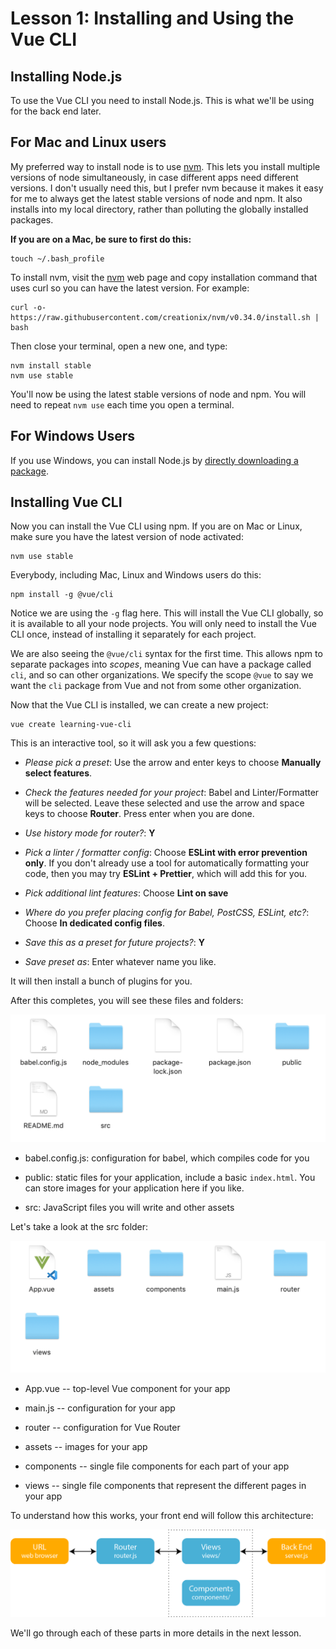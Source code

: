 # Lesson 1: Installing and Using the Vue CLI

## Installing Node.js

To use the Vue CLI you need to install Node.js. This is what we'll be using for the back end later.

## For Mac and Linux users

My preferred way to install node is to use
[nvm](https://github.com/creationix/nvm). This lets you install
multiple versions of node simultaneously, in case different apps need
different versions. I don't usually need this, but I prefer nvm
because it makes it easy for me to always get the latest stable
versions of node and npm. It also installs into my local directory,
rather than polluting the globally installed packages.

**If you are on a Mac, be sure to first do this:**

```
touch ~/.bash_profile
```

To install nvm, visit the [nvm](https://github.com/creationix/nvm)
web page and copy installation command that uses curl so you can have
the latest version. For example:

```
curl -o- https://raw.githubusercontent.com/creationix/nvm/v0.34.0/install.sh | bash
```

Then close your terminal, open a new one, and type:

```
nvm install stable
nvm use stable
```

You'll now be using the latest stable versions of node and npm. You
will need to repeat `nvm use` each time you open a terminal.

## For Windows Users

If you use Windows, you can install Node.js by [directly downloading a package](https://nodejs.org/en/download/).

## Installing Vue CLI

Now you can install the Vue CLI using npm. If you are on Mac or Linux, make sure you have the latest version of node activated:

```
nvm use stable
```

Everybody, including Mac, Linux and Windows users do this:

```
npm install -g @vue/cli
```

Notice we are using the `-g` flag here. This will install the Vue CLI globally,
so it is available to all your node projects. You will only need to install
the Vue CLI once, instead of installing it separately for each project.

We are also seeing the `@vue/cli` syntax for the first time. This allows npm
to separate packages into _scopes_, meaning Vue can have a package called `cli`,
and so can other organizations. We specify the scope `@vue` to say we want the
`cli` package from Vue and not from some other organization.

Now that the Vue CLI is installed, we can create a new project:

```
vue create learning-vue-cli
```

This is an interactive tool, so it will ask you a few questions:

- _Please pick a preset_: Use the arrow and enter keys to choose **Manually
  select features**.

- _Check the features needed for your project_: Babel and Linter/Formatter
will be selected. Leave these selected and use the arrow and space keys to choose **Router**. Press enter when you are done.

- _Use history mode for router?_: **Y**

- _Pick a linter / formatter config_: Choose **ESLint with error prevention
  only**. If you don't already use a tool for automatically formatting your
  code, then you may try **ESLint + Prettier**, which will add this for you.

- _Pick additional lint features_: Choose **Lint on save**

- _Where do you prefer placing config for Babel, PostCSS, ESLint, etc?_:
  Choose **In dedicated config files**.

- _Save this as a preset for future projects?_: **Y**

- _Save preset as_: Enter whatever name you like.

It will then install a bunch of plugins for you.

After this completes, you will see these files and folders:

![folders](/screenshots/cli-folders.png)

- babel.config.js: configuration for babel, which compiles code for you

- public: static files for your application, include a basic `index.html`. You can store images for your application here if you like.

- src: JavaScript files you will write and other assets

Let's take a look at the src folder:

![src folder](/screenshots/cli-src-folder.png)

- App.vue -- top-level Vue component for your app

- main.js -- configuration for your app

- router -- configuration for Vue Router

- assets -- images for your app

- components -- single file components for each part of your app

- views -- single file components that
  represent the different pages in your
  app

To understand how this works, your front
end will follow this architecture:

![front end architecture](/images/vue-architecture.png)

We'll go through each of these parts in more details in the next lesson.
